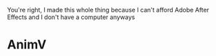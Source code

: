 You're right, I made this whole thing because I can't afford Adobe After Effects and I don't have a computer anyways
# AnimV
